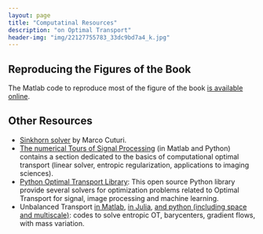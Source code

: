 ```yaml
---
layout: page
title: "Computatinal Resources"
description: "on Optimal Transport"
header-img: "img/22127755783_33dc9bd7a4_k.jpg"
---
```



Reproducing the Figures of the Book
-------------------

The Matlab code to reproduce most of the figure of the book [is available online](https://github.com/optimaltransport/optimaltransport.github.io/tree/master/code).


Other Resources
-------------------

- [Sinkhorn solver](http://marcocuturi.net/SI.html) by Marco Cuturi.
- [The numerical Tours of Signal Processing](http://www.numerical-tours.com) (in Matlab and Python) contains a section dedicated to the basics of computational optimal transport (linear solver, entropic regularization, applications to imaging sciences).
- [Python Optimal Transport Library](https://github.com/rflamary/POT): This open source Python library provide several solvers for optimization problems related to Optimal Transport for signal, image processing and machine learning.
- Unbalanced Transport [in Matlab](https://github.com/gpeyre/2017-MCOM-unbalanced-ot), [in Julia](https://github.com/lchizat/optimal-transport), [and python (including space and multiscale)](https://github.com/bernhard-schmitzer/optimal-transport): codes to solve entropic OT, barycenters, gradient flows, with mass variation.

